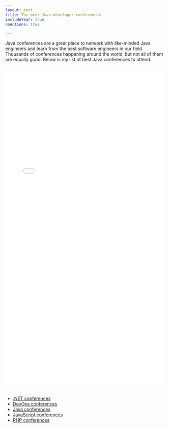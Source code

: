```yaml
---
layout: post
title: The best Java developer conferences
includeYear: true
noActions: true

---
```


Java conferences are a great place to network with like-minded Java engineers and learn from the best software engineers in our field. Thousands of conferences happening around the world, but not all of them are equally good. Below is my list of best Java conferences to attend. 

<div align="center">
<iframe width="100%" height="1000px" src="//dev.events/java" title="Java conferences" frameborder="0" allow="accelerometer; autoplay; clipboard-write; encrypted-media; gyroscope; picture-in-picture" allowfullscreen></iframe>
</div>

<br>

* [.NET conferences](/conferences/dotnet)
* [DevOps conferences](/conferences/devops)
* [Java conferences](/conferences/java)
* [JavaScript conferences](/conferences/javascript)
* [PHP conferences](/conferences/php)